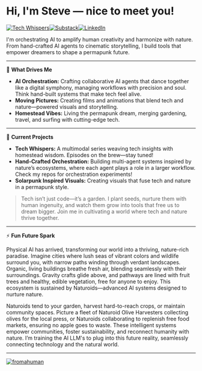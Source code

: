 # Hi, I'm Steve — nice to meet you!
[![Tech Whispers](https://img.shields.io/badge/Tech%20Whispers-black?style=for-the-badge&logo=x&logoColor=white)](https://twitter.com/_techwhispers)[![Substack](https://img.shields.io/badge/Substack-%23006f5c.svg?style=for-the-badge&logo=substack&logoColor=white&color=FF7731)](https://techwhispers.substack.com)[![LinkedIn](https://img.shields.io/badge/linkedin-%230077B5.svg?style=for-the-badge&logo=linkedin&logoColor=white)](https://www.linkedin.com/in/techwhispers)

I'm orchestrating AI to amplify human creativity and harmonize with nature. From hand-crafted AI agents to cinematic storytelling, I build tools that empower dreamers to shape a permapunk future.

---

🎥 **What Drives Me**
- **AI Orchestration:** Crafting collaborative AI agents that dance together like a digital symphony, managing workflows with precision and soul. Think hand-built systems that make tech feel alive.
- **Moving Pictures:** Creating films and animations that blend tech and nature—powered visuals and storytelling.
- **Homestead Vibes:** Living the permapunk dream, merging gardening, travel, and surfing with cutting-edge tech.

---

🚀 **Current Projects**
- **Tech Whispers:** A multimodal series weaving tech insights with homestead wisdom. Episodes on the brew—stay tuned!
- **Hand-Crafted Orchestration:** Building multi-agent systems inspired by nature’s ecosystems, where each agent plays a role in a larger workflow. Check my repos for orchestration experiments!
- **Solarpunk Inspired Visuals:** Creating visuals that fuse tech and nature in a permapunk style.

> Tech isn’t just code—it’s a garden. I plant seeds, nurture them with human ingenuity, and watch them grow into tools that free us to dream bigger. Join me in cultivating a world where tech and nature thrive together.

---

⚡ **Fun Future Spark**

Physical AI has arrived, transforming our world into a thriving, nature-rich paradise. Imagine cities where lush seas of vibrant colors and wildlife surround you, with narrow paths winding through verdant landscapes. Organic, living buildings breathe fresh air, blending seamlessly with their surroundings. Gravity crafts glide above, and pathways are lined with fruit trees and healthy, edible vegetation, free for anyone to enjoy. This ecosystem is sustained by Naturoids—advanced AI systems designed to nurture nature.

Naturoids tend to your garden, harvest hard-to-reach crops, or maintain community spaces. Picture a fleet of Naturoid Olive Harvesters collecting olives for the local press, or Naturoids collaborating to replenish free food markets, ensuring no apple goes to waste. These intelligent systems empower communities, foster sustainability, and reconnect humanity with nature. I’m training the AI LLM's to plug into this future reality, seamlessly connecting technology and the natural world.

---


[![fromahuman](https://img.shields.io/badge/fromahuman-black?style=for-the-badge&logo=x&logoColor=white&color=black&style=plastic)](https://twitter.com/_fromahuman_)
